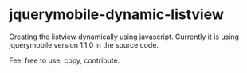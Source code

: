 
jquerymobile-dynamic-listview
=============================

Creating the listview dynamically using javascript.
Currently it is using jquerymobile version 1.1.0
in the source code.

Feel free to use, copy, contribute.